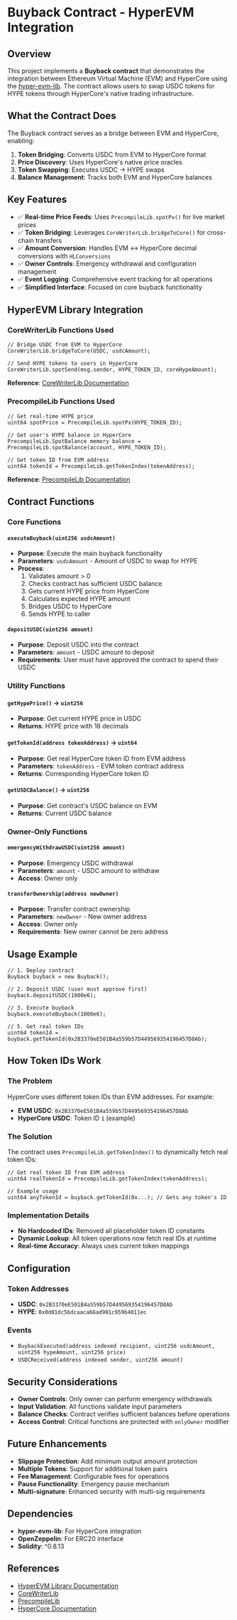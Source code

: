 # Buyback Contract - HyperEVM Integration

## Overview

This project implements a **Buyback contract** that demonstrates the integration between Ethereum Virtual Machine (EVM) and HyperCore using the [hyper-evm-lib](https://www.hyperlib.dev/). The contract allows users to swap USDC tokens for HYPE tokens through HyperCore's native trading infrastructure.

## What the Contract Does

The Buyback contract serves as a bridge between EVM and HyperCore, enabling:

1. **Token Bridging**: Converts USDC from EVM to HyperCore format
2. **Price Discovery**: Uses HyperCore's native price oracles
3. **Token Swapping**: Executes USDC → HYPE swaps
4. **Balance Management**: Tracks both EVM and HyperCore balances

## Key Features

- ✅ **Real-time Price Feeds**: Uses `PrecompileLib.spotPx()` for live market prices
- ✅ **Token Bridging**: Leverages `CoreWriterLib.bridgeToCore()` for cross-chain transfers
- ✅ **Amount Conversion**: Handles EVM ↔ HyperCore decimal conversions with `HLConversions`
- ✅ **Owner Controls**: Emergency withdrawal and configuration management
- ✅ **Event Logging**: Comprehensive event tracking for all operations
- ✅ **Simplified Interface**: Focused on core buyback functionality

## HyperEVM Library Integration

### CoreWriterLib Functions Used

```solidity
// Bridge USDC from EVM to HyperCore
CoreWriterLib.bridgeToCore(USDC, usdcAmount);

// Send HYPE tokens to users in HyperCore
CoreWriterLib.spotSend(msg.sender, HYPE_TOKEN_ID, coreHypeAmount);
```

**Reference**: [CoreWriterLib Documentation](https://www.hyperlib.dev/dev/corewriter)

### PrecompileLib Functions Used

```solidity
// Get real-time HYPE price
uint64 spotPrice = PrecompileLib.spotPx(HYPE_TOKEN_ID);

// Get user's HYPE balance in HyperCore
PrecompileLib.SpotBalance memory balance = PrecompileLib.spotBalance(account, HYPE_TOKEN_ID);

// Get token ID from EVM address
uint64 tokenId = PrecompileLib.getTokenIndex(tokenAddress);
```

**Reference**: [PrecompileLib Documentation](https://www.hyperlib.dev/dev/precompile)

## Contract Functions

### Core Functions

#### `executeBuyback(uint256 usdcAmount)`
- **Purpose**: Execute the main buyback functionality
- **Parameters**: `usdcAmount` - Amount of USDC to swap for HYPE
- **Process**: 
  1. Validates amount > 0
  2. Checks contract has sufficient USDC balance
  3. Gets current HYPE price from HyperCore
  4. Calculates expected HYPE amount
  5. Bridges USDC to HyperCore
  6. Sends HYPE to caller

#### `depositUSDC(uint256 amount)`
- **Purpose**: Deposit USDC into the contract
- **Parameters**: `amount` - USDC amount to deposit
- **Requirements**: User must have approved the contract to spend their USDC

### Utility Functions

#### `getHypePrice()` → `uint256`
- **Purpose**: Get current HYPE price in USDC
- **Returns**: HYPE price with 18 decimals

#### `getTokenId(address tokenAddress)` → `uint64`
- **Purpose**: Get real HyperCore token ID from EVM address
- **Parameters**: `tokenAddress` - EVM token contract address
- **Returns**: Corresponding HyperCore token ID

#### `getUSDCBalance()` → `uint256`
- **Purpose**: Get contract's USDC balance on EVM
- **Returns**: Current USDC balance

### Owner-Only Functions

#### `emergencyWithdrawUSDC(uint256 amount)`
- **Purpose**: Emergency USDC withdrawal
- **Parameters**: `amount` - USDC amount to withdraw
- **Access**: Owner only

#### `transferOwnership(address newOwner)`
- **Purpose**: Transfer contract ownership
- **Parameters**: `newOwner` - New owner address
- **Access**: Owner only
- **Requirements**: New owner cannot be zero address

## Usage Example

```solidity
// 1. Deploy contract
Buyback buyback = new Buyback();

// 2. Deposit USDC (user must approve first)
buyback.depositUSDC(1000e6);

// 3. Execute buyback
buyback.executeBuyback(1000e6);

// 5. Get real token IDs
uint64 tokenId = buyback.getTokenId(0x2B3370eE501B4a559b57D449569354196457D8Ab);
```

## How Token IDs Work

### The Problem

HyperCore uses different token IDs than EVM addresses. For example:
- **EVM USDC**: `0x2B3370eE501B4a559b57D449569354196457D8Ab`
- **HyperCore USDC**: Token ID `1` (example)

### The Solution

The contract uses `PrecompileLib.getTokenIndex()` to dynamically fetch real token IDs:

```solidity
// Get real token ID from EVM address
uint64 realTokenId = PrecompileLib.getTokenIndex(tokenAddress);

// Example usage
uint64 anyTokenId = buyback.getTokenId(0x...); // Gets any token's ID
```

### Implementation Details
- **No Hardcoded IDs**: Removed all placeholder token ID constants
- **Dynamic Lookup**: All token operations now fetch real IDs at runtime
- **Real-time Accuracy**: Always uses current token mappings

## Configuration

### Token Addresses
- **USDC**: `0x2B3370eE501B4a559b57D449569354196457D8Ab`
- **HYPE**: `0x0d01dc56dcaaca66ad901c959b4011ec`

### Events
- `BuybackExecuted(address indexed recipient, uint256 usdcAmount, uint256 hypeAmount, uint256 price)`
- `USDCReceived(address indexed sender, uint256 amount)`

## Security Considerations

- **Owner Controls**: Only owner can perform emergency withdrawals
- **Input Validation**: All functions validate input parameters
- **Balance Checks**: Contract verifies sufficient balances before operations
- **Access Control**: Critical functions are protected with `onlyOwner` modifier

## Future Enhancements

- **Slippage Protection**: Add minimum output amount protection
- **Multiple Tokens**: Support for additional token pairs
- **Fee Management**: Configurable fees for operations
- **Pause Functionality**: Emergency pause mechanism
- **Multi-signature**: Enhanced security with multi-sig requirements

## Dependencies

- **hyper-evm-lib**: For HyperCore integration
- **OpenZeppelin**: For ERC20 interface
- **Solidity**: ^0.8.13

## References

- [HyperEVM Library Documentation](https://www.hyperlib.dev/)
- [CoreWriterLib](https://www.hyperlib.dev/dev/corewriter)
- [PrecompileLib](https://www.hyperlib.dev/dev/precompile)
- [HyperCore Documentation](https://hyperliquid.gitbook.io/hyperliquid/developers/hypercore)